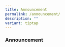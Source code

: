 ```yaml
---
title: Announcement
permalink: /announcement/
description: ""
variant: tiptap
---
```

<h3>Announcement</h3>
<p></p>